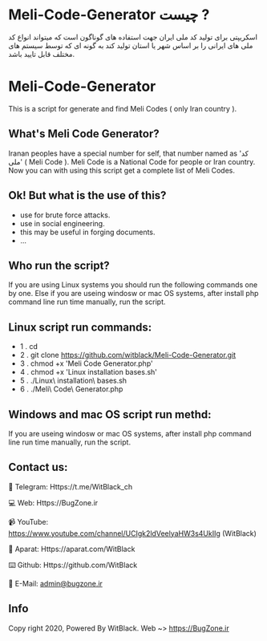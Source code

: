 # Meli-Code-Generator چیست ?
اسکریپتی برای تولید کد ملی ایران جهت استفاده های گوناگون است که میتواند انواع کد ملی های ایرانی را بر اساس شهر یا استان تولید کند به گونه ای که توسط سیستم های مختلف قابل تایید باشد.


# Meli-Code-Generator
This is a script for generate and find Meli Codes ( only Iran country ).


What's Meli Code Generator?
-
Iranan peoples have a special number for self, that number named as 'کد ملی' ( Meli Code ). Meli Code is a National Code for people or Iran country.
Now you can with using this script get a complete list of Meli Codes.


Ok! But what is the use of this?
-
- use for brute force attacks.
- use in social engineering.
- this may be useful in forging documents.
- ...


Who run the script?
-
If you are using Linux systems you should run the following commands one by one.
Else if you are useing windosw or mac OS systems, after install php command line run time manually, run the script.



Linux script run commands:
-
- 1 . cd  <Directory loaction for run>
- 2 . git clone https://github.com/witblack/Meli-Code-Generator.git
- 3 . chmod +x 'Meli Code Generator.php'
- 4 . chmod +x 'Linux installation bases.sh'
- 5 . ./Linux\ installation\ bases.sh
- 6 . ./Meli\ Code\ Generator.php



Windows and  mac OS script run methd:
-
If you are useing windosw or mac OS systems, after install php command line run time manually, run the script.


Contact us:
-
💬 Telegram:
Https://t.me/WitBlack_ch

💻 Web:
Https://BugZone.ir

📹 YouTube:
https://www.youtube.com/channel/UCIgk2ldVeelyaHW3s4UkIIg (WitBlack)

🎥 Aparat:
Https://aparat.com/WitBlack

⌨️ Github:
Https://github.com/WitBlack

📧 E-Mail:
admin@bugzone.ir


Info
-
Copy right 2020, Powered By WitBlack. Web ~> https://BugZone.ir
